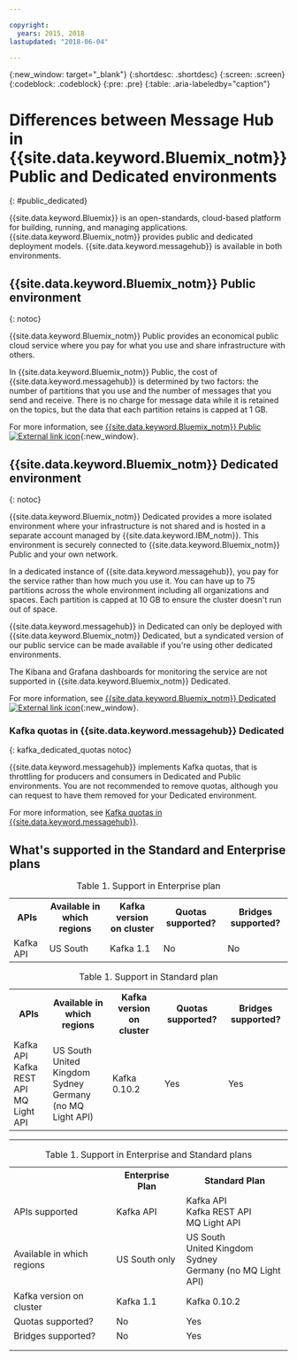 ```yaml
---

copyright:
  years: 2015, 2018
lastupdated: "2018-06-04"

---
```


{:new_window: target="_blank"}
{:shortdesc: .shortdesc}
{:screen: .screen}
{:codeblock: .codeblock}
{:pre: .pre}
{:table: .aria-labeledby="caption"}

# Differences between Message Hub in {{site.data.keyword.Bluemix_notm}} Public and Dedicated environments
{: #public_dedicated}

{{site.data.keyword.Bluemix}} is an open-standards,
cloud-based platform for building, running, and managing applications. {{site.data.keyword.Bluemix_notm}} provides public and dedicated deployment
models. {{site.data.keyword.messagehub}} is available in both
environments.

## {{site.data.keyword.Bluemix_notm}} Public environment
{: notoc}

{{site.data.keyword.Bluemix_notm}} Public provides an
economical public cloud service where you pay for what you use and share infrastructure with
others.

In {{site.data.keyword.Bluemix_notm}} Public, the cost of
{{site.data.keyword.messagehub}} is determined by two factors: the
number of partitions that you use and the number of messages that you send and receive. There is no
charge for message data while it is retained on the topics, but the data that each partition retains
is capped at 1 GB.

For more information, see [{{site.data.keyword.Bluemix_notm}} Public ![External link icon](../../icons/launch-glyph.svg "External link icon")](https://www.ibm.com/cloud-computing/bluemix/public){:new_window}.


## {{site.data.keyword.Bluemix_notm}} Dedicated environment
{: notoc}

{{site.data.keyword.Bluemix_notm}} Dedicated provides a more
isolated environment where your infrastructure is not shared and is hosted in a separate account managed by {{site.data.keyword.IBM_notm}}. This environment is securely connected to {{site.data.keyword.Bluemix_notm}} Public and your own network.

In a dedicated instance of {{site.data.keyword.messagehub}}, you
pay for the service rather than how much you use it. You can have up to 75 partitions across the
whole environment including all organizations and spaces. Each partition is capped at 10 GB to
ensure the cluster doesn't run out of space.

{{site.data.keyword.messagehub}} in Dedicated can only be deployed with {{site.data.keyword.Bluemix_notm}} Dedicated, but a syndicated version of our public service can be made available if you're using other dedicated environments.

The Kibana and Grafana dashboards for monitoring the service are not supported in {{site.data.keyword.Bluemix_notm}} Dedicated.

For more information, see [{{site.data.keyword.Bluemix_notm}} Dedicated ![External link icon](../../icons/launch-glyph.svg "External link icon")](http://www.ibm.com/cloud-computing/bluemix/dedicated/){:new_window}.


### Kafka quotas in {{site.data.keyword.messagehub}} Dedicated
{: kafka_dedicated_quotas notoc}

{{site.data.keyword.messagehub}} implements Kafka quotas, that is throttling for producers and consumers in Dedicated and Public environments. You are not recommended to remove quotas, although you can request to have them removed for your Dedicated environment.

For more information, see [Kafka quotas in {{site.data.keyword.messagehub}}](/docs/services/MessageHub/messagehub117.html).


## What's supported in the Standard and Enterprise plans

<table>
    <caption>Table 1. Support in Enterprise plan</caption>
      <tr>
            <th>APIs</th>
		    <th>Available in which regions</th>
			<th>Kafka version on cluster</th>
			<th>Quotas supported?</th>
			<th>Bridges supported?</th>
        </tr>
      <tr>
            <td>Kafka API</td>
		    <td>US South</td>
			<td>Kafka 1.1</td>
			<td>No</td>
			<td>No</td>
      </tr>
</table>

<table>
    <caption>Table 1. Support in Standard plan</caption>
      <tr>
		    <th>APIs</th>
		    <th>Available in which regions</th>
			<th>Kafka version on cluster</th>
			<th>Quotas supported?</th>
			<th>Bridges supported?</th>
        </tr>
      <tr>
     	    <td>Kafka API</br>
			Kafka REST API</br>
			MQ Light API</br>
		    <td>US South</br>
			United Kingdom</br>
			Sydney</br>
			Germany (no MQ Light API) </td>
			<td>Kafka 0.10.2 </td>
			<td>Yes </td>
			<td>Yes </td>
       </tr>

</table>


--------------------

<table>
    <caption>Table 1. Support in Enterprise and Standard plans</caption>
      <tr>
	        <th></th>
		    <th>Enterprise Plan</th>
		    <th>Standard Plan</th>
        </tr>
      <tr>
     	    <td>APIs supported</td>
			<td>Kafka API</td>
			<td>Kafka API</br>
			Kafka REST API</br>
			MQ Light API</br>
		    </td>
		</tr>
		<tr>
			<td>Available in which regions</td>
			<td>US South only</td>
			<td>US South</br>
			United Kingdom</br>
			Sydney</br>
			Germany (no MQ Light API)</td>
		</tr>
		<tr>
			<td>Kafka version on cluster</td>
			<td>Kafka 1.1</td>
			<td>Kafka 0.10.2 </td>
		</tr>
		<tr>
			<td>Quotas supported?</td>
			<td>No</td>
			<td>Yes</td>
		</tr>
		<tr>
			<td>Bridges supported?</td>
			<td>No</td>
			<td>Yes</td>
		</tr>
		<tr>
			<td></td>
			<td></td>
			<td></td>
		</tr>
		<tr>
			<td></td>
			<td></td>
			<td></td>
		</tr>

</table>


